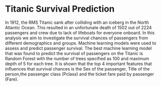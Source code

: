 # Titanic Survival Prediction
In 1912, the RMS Titanic sank after colliding with an iceberg in the North Atlantic Ocean. This resulted in an unfortunate death of 1502 out of 2224 passengers and crew due to lack of lifeboats for everyone onboard.
In this analysis we aim to investigate the survival chances of passengers from different demographics and groups. Machine learning models were used to assess and predict passenger survival. 
The best machine learning model that was found to predict the survival of passengers on the Titanic is Random Forest with the number of trees specified as 100 and maximum depth of 5 for each tree. It is shown that the top 4 important features that influences that survival chances is the Sex of the passenger, Title of the person,the passenger class (Pclass) and the ticket fare paid by passenger (Fare).
